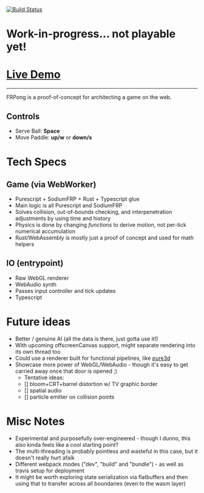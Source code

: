 [![Build Status](https://travis-ci.org/dakom/frpong.svg?branch=master)](https://travis-ci.org/dakom/frpong)


# Work-in-progress... not playable yet!

# [Live Demo](https://dakom.github.io/frpong)
----

FRPong is a proof-of-concept for architecting a game on the web.

## Controls

* Serve Ball: **Space**
* Move Paddle: **up/w** or **down/s**

# Tech Specs

## Game (via WebWorker)

* Purescript + SodiumFRP + Rust + Typescript glue
* Main logic is all Purescript and SodiumFRP
* Solves collision, out-of-bounds checking, and interpenetration adjustments by using time and history
* Physics is done by changing _functions_ to derive motion, not per-tick numerical accumulation 
* Rust/WebAssembly is mostly just a proof of concept and used for math helpers

## IO (entrypoint) 

* Raw WebGL renderer
* WebAudio synth 
* Passes input controller and tick updates 
* Typescript

# Future ideas
* Better / genuine AI (all the data is there, just gotta use it!)
* With upcoming offscreenCanvas support, might separate rendering into its own thread too
* Could use a renderer built for functional pipelines, like [pure3d](https://github.com/dakom/pure3d)
* Showcase more power of WebGL/WebAudio - though it's easy to get carried away once that door is opened ;)
  * Tentative ideas: 
  * [] bloom+CRT+barrel distortion w/ TV graphic border
  * [] spatial audio
  * [] particle emitter on collision points


# Misc Notes

* Experimental and purposefully over-engineered - though I dunno, this also kinda feels like a cool starting point? 
* The multi-threading is probably pointless and wasteful in this case, but it doesn't really hurt afaik
* Different webpack modes ("dev", "build" and "bundle") - as well as travis setup for deployment
* It might be worth exploring state serialization via flatbuffers and then using that to transfer across all boundaries (even to the wasm layer)

